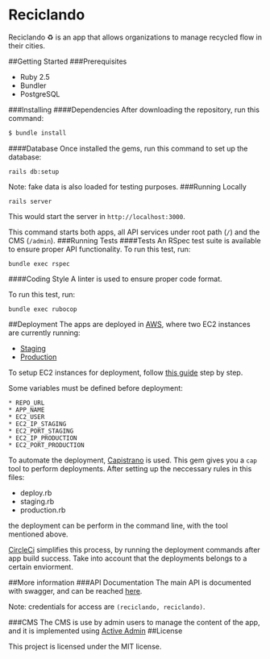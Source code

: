 # Reciclando

Reciclando :recycle: is an app that allows organizations to manage recycled flow in their cities.

##Getting Started
###Prerequisites

* Ruby  2.5
* Bundler
* PostgreSQL

###Installing
####Dependencies
After downloading the repository, run this command:
```bash
$ bundle install
```

####Database
Once installed the gems, run this command to set up the database:
```
rails db:setup
```
Note: fake data is also loaded for testing purposes.
###Running Locally
```
rails server
```
This would start the server in `http://localhost:3000`.

This command starts both apps, all API services under root path (`/`) and the CMS (`/admin`).
###Running Tests
####Tests
An RSpec test suite is available to ensure proper API functionality.
To run this test, run:
```
bundle exec rspec
```
####Coding Style
A linter is used to ensure proper code format.

To run this test, run:
```
bundle exec rubocop
```
##Deployment
The apps are deployed in [AWS](https://aws.amazon.com), where two EC2 instances are currently running:
* [Staging](http://34.213.11.120)
* [Production](http://34.216.31.97)

To setup EC2 instances for deployment, follow [this guide](https://www.digitalocean.com/community/tutorials/deploying-a-rails-app-on-ubuntu-14-04-with-capistrano-nginx-and-puma) step by step.


Some variables must be defined before deployment:
```
* REPO_URL
* APP_NAME
* EC2_USER
* EC2_IP_STAGING
* EC2_PORT_STAGING
* EC2_IP_PRODUCTION
* EC2_PORT_PRODUCTION
```

To automate the deployment, [Capistrano](https://github.com/capistrano/capistrano) is used. This gem gives you a `cap` tool to perform deployments. After setting up the neccessary rules in this files:
* deploy.rb
* staging.rb
* production.rb

the deployment can be perform in the command line, with the tool mentioned above.

[CircleCi](https://circleci.com/) simplifies this process, by running the deployment commands after app build success. Take into account that the deployments belongs to a certain enviorment.

##More information
###API Documentation
The main API is documented with swagger, and can be reached [here](http://34.216.31.97/api_docs).

Note: credentials for access are `(reciclando, reciclando)`.

###CMS
The CMS is use by admin users to manage the content of the app, and it is implemented using [Active Admin](https://activeadmin.info)
##License

This project is licensed under the MIT license.
